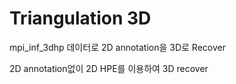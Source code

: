 # Triangulation 3D

mpi_inf_3dhp 데이터로 2D annotation을 3D로 Recover

2D annotation없이 2D HPE를 이용하여 3D recover
